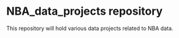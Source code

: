 # NBA_data_projects repository

This repository will hold various data projects related to NBA data.
